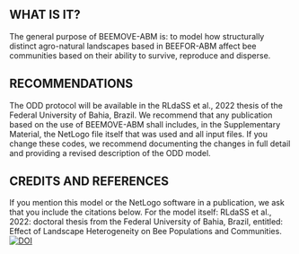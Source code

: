## WHAT IS IT?
The general purpose of BEEMOVE-ABM is: to model how structurally distinct agro-natural landscapes based in BEEFOR-ABM affect bee communities based on their ability to survive, reproduce and disperse.

## RECOMMENDATIONS
The ODD protocol will be available in the RLdaSS et al., 2022 thesis of the Federal University of Bahia, Brazil. We recommend that any publication based on the use of BEEMOVE-ABM shall includes, in the Supplementary Material, the NetLogo file itself that was used and all input files. If you change these codes, we recommend documenting the changes in full detail and providing a revised description of the ODD model.

## CREDITS AND REFERENCES
If you mention this model or the NetLogo software in a publication, we ask that you include the citations below. For the model itself: RLdaSS et al., 2022: doctoral thesis from the Federal University of Bahia, Brazil, entitled: Effect of Landscape Heterogeneity on Bee Populations and Communities.
[![DOI](https://zenodo.org/badge/624477594.svg)](https://zenodo.org/badge/latestdoi/624477594)
